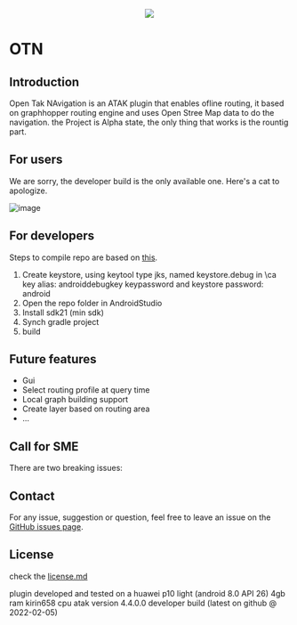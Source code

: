 <p align="center">
  <img src= https://github.com/MightyBakedPotato/Imagefiles/blob/main/OTN1-0%20crop%20resize.png>
   
<p/>


# OTN

## Introduction
Open Tak NAvigation is an ATAK plugin that enables ofline routing, it based on graphhopper routing engine and uses Open Stree Map data to do the navigation.
the Project is Alpha state, the only thing that works is the rountig part.

## For users
We are sorry, the developer build is the only available one. Here's a cat to apologize.

![image](https://github.com/MightyBakedPotato/Imagefiles/blob/main/601119faafcf5_u3b5avsmg7e41__700.png)

## For developers
Steps to compile repo are based on [this](https://www.ballantyne.online/developing-atak-plugin-101/).
1. Create keystore, using keytool type jks, named keystore.debug in \ca
    key alias: androiddebugkey
    keypassword and keystore password: android
2. Open the repo folder in AndroidStudio
3. Install sdk21 (min sdk)
4. Synch gradle project
5. build

## Future features
* Gui
* Select routing profile at query time
* Local graph building support
* Create layer based on routing area
* ...

## Call for SME
There are two breaking issues:


## Contact
For any issue, suggestion or question, feel free to leave an issue on the [GitHub issues page](https://github.com/L-Belluomini/OTN/issues).

## License
check the [license.md](https://github.com/L-Belluomini/OTN/blob/main/LICENSE)

plugin developed and tested on a huawei p10 light (android 8.0 API 26) 4gb ram kirin658 cpu atak version 4.4.0.0 developer build (latest on github @ 2022-02-05)
